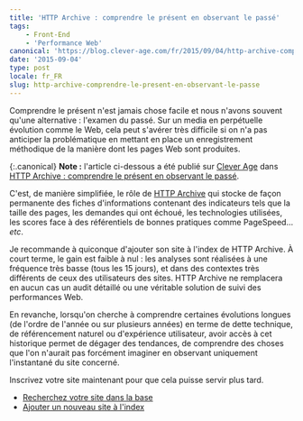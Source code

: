 ```yaml
---
title: 'HTTP Archive : comprendre le présent en observant le passé'
tags:
    - Front-End
    - 'Performance Web'
canonical: 'https://blog.clever-age.com/fr/2015/09/04/http-archive-comprendre-le-present-en-observant-le-passe/'
date: '2015-09-04'
type: post
locale: fr_FR
slug: http-archive-comprendre-le-present-en-observant-le-passe
---
```


Comprendre le présent n'est jamais chose facile et nous n'avons souvent qu'une alternative : l'examen du passé. Sur un media en perpétuelle évolution comme le Web, cela peut s'avérer très difficile si on n'a pas anticiper la problématique en mettant en place un enregistrement méthodique de la manière dont les pages Web sont produites.

<!-- more -->

{:.canonical}
**Note&nbsp;:** l'article ci-dessous a été publié sur [Clever Age](http://www.clever-age.com/fr/) dans [HTTP Archive : comprendre le présent en observant le passé](https://blog.clever-age.com/fr/2015/09/04/http-archive-comprendre-le-present-en-observant-le-passe/).

C'est, de manière simplifiée, le rôle de <a title="HTTP Archive" href="https://httparchive.org/">HTTP Archive</a> qui stocke de façon permanente des fiches d'informations contenant des indicateurs tels que la taille des pages, les demandes qui ont échoué, les technologies utilisées, les scores face à des référentiels de bonnes pratiques comme PageSpeed… <em>etc</em>.

Je recommande à quiconque d'ajouter son site à l'index de HTTP Archive. À court terme, le gain est faible à nul&nbsp;: les analyses sont réalisées à une fréquence très basse (tous les 15 jours), et dans des contextes très différents de ceux des utilisateurs des sites. HTTP Archive ne remplacera en aucun cas un audit détaillé ou une véritable solution de suivi des performances Web.

En revanche, lorsqu'on cherche à comprendre certaines évolutions longues (de l'ordre de l'année ou sur plusieurs années) en terme de dette technique, de référencement naturel ou d'expérience utilisateur, avoir accès à cet historique permet de dégager des tendances, de comprendre des choses que l'on n'aurait pas forcément imaginer en observant uniquement l'instantané du site concerné.

Inscrivez votre site maintenant pour que cela puisse servir plus tard.

<ul>
	<li><a href="https://httparchive.org/websites.php">Recherchez votre site dans la base</a></li>
	<li><a href="https://httparchive.org/addsite.php">Ajouter un nouveau site à l'index</a></li>
</ul>
